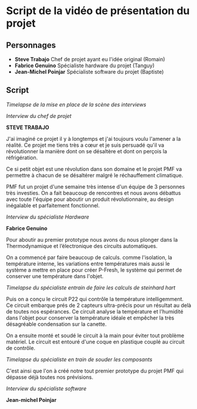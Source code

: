 # Script de la vidéo de présentation du projet

## Personnages

* **Steve Trabajo** Chef de projet ayant eu l'idée original (Romain)
* **Fabrice Genuino** Spécialiste hardware du projet (Tanguy)
* **Jean-Michel Poinjar** Spécialiste software du projet (Baptiste)

## Script

*Timelapse de la mise en place de la scène des interviews*

*Interview du chef de projet*

**STEVE TRABAJO**

J'ai imaginé ce projet il y à longtemps et j'ai toujours voulu l'amener a la réalité. Ce projet me tiens très a cœur et je suis persuadé qu'il va révolutionner la manière dont on se désaltère et dont on perçois la réfrigération.

Ce si petit objet est une révolution dans son domaine et le projet PMF va permettre à chacun de se désaltérer malgré le réchauffement climatique.

PMF fut un projet d'une semaine très intense d'un équipe de 3 personnes très investies. On a fait beaucoup de rencontres et nous avons débattus avec toute l'équipe pour aboutir un produit révolutionnaire, au design inégalable et parfaitement fonctionnel.

*Interview du spécialiste Hardware*

**Fabrice Genuino**

Pour aboutir au premier prototype nous avons du nous plonger dans la Thermodynamique et l’électronique des circuits automatiques.

On a commencé par faire beaucoup de calculs. comme l'isolation, la température interne, les variations entre températures mais aussi le système a mettre en place pour créer P-Fresh, le système qui permet de conserver une température dans l'objet.

*Timelapse du spécialiste entrain de faire les calculs de steinhard hart*

Puis on a conçu le circuit P22 qui contrôle la température intelligemment. Ce circuit embarque prés de 2 capteurs ultra-précis pour un résultat au delà de toutes nos espérances. Ce circuit analyse la température et l'humidité dans l'objet pour conserver la température idéale et empêcher la très désagréable condensation sur la canette.

On a ensuite monté et soudé le circuit à la main pour éviter tout problème matériel. Le circuit est entouré d'une coque en plastique couplé au circuit de contrôle.

*Timelapse du spécialiste en train de souder les composants*

C'est ainsi que l'on à créé notre tout premier prototype du projet PMF qui dépasse déjà toutes nos prévisions.

*Interview du spécialiste software*

**Jean-michel Poinjar**